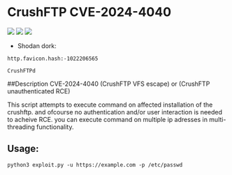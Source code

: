 # CrushFTP CVE-2024-4040
![](https://img.shields.io/static/v1?label=Product&message=Crush%20FTP&color=blue)
![](https://img.shields.io/static/v1?label=Version&message=all%20versions%20before%2010.7.1%20and%2011.1.0&color=brighgreen)
![](https://img.shields.io/static/v1?label=Vulnerability&message=CVSSv3:%209.8%20Remote%20Code%20Execution&color=red)


 - Shodan dork: 
 ```
 http.favicon.hash:-1022206565
 ```
 ```
 CrushFTPd
 ```
##Description
CVE-2024-4040 (CrushFTP VFS escape) or (CrushFTP unauthenticated RCE)

This script attempts to execute command on affected installation of the crushftp.
and ofcourse no authentication and/or user interaction is needed to acheive RCE.
you can execute command on multiple ip adresses in multi-threading functionality.

## Usage:
```
python3 exploit.py -u https://example.com -p /etc/passwd
```
